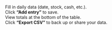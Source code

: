 Fill in daily data (date, stock, cash, etc.).  
Click **“Add entry”** to save.  
View totals at the bottom of the table.  
Click **“Export CSV”** to back up or share your data.
